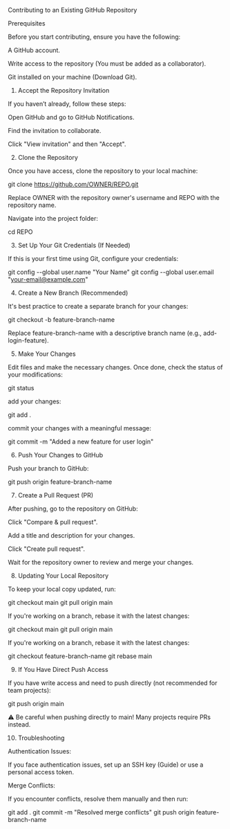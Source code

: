 Contributing to an Existing GitHub Repository

Prerequisites

Before you start contributing, ensure you have the following:

A GitHub account.

Write access to the repository (You must be added as a collaborator).

Git installed on your machine (Download Git).

1. Accept the Repository Invitation

If you haven’t already, follow these steps:

Open GitHub and go to GitHub Notifications.

Find the invitation to collaborate.

Click "View invitation" and then "Accept".

2. Clone the Repository

Once you have access, clone the repository to your local machine:

 git clone https://github.com/OWNER/REPO.git

 Replace OWNER with the repository owner's username and REPO with the repository name.

Navigate into the project folder:

cd REPO

3. Set Up Your Git Credentials (If Needed)

If this is your first time using Git, configure your credentials:

git config --global user.name "Your Name"
git config --global user.email "your-email@example.com"

4. Create a New Branch (Recommended)

It's best practice to create a separate branch for your changes:

git checkout -b feature-branch-name

Replace feature-branch-name with a descriptive branch name (e.g., add-login-feature).

5. Make Your Changes

Edit files and make the necessary changes. Once done, check the status of your modifications:

git status

add your changes:

git add .

commit your changes with a meaningful message:

git commit -m "Added a new feature for user login"

6. Push Your Changes to GitHub

Push your branch to GitHub:

git push origin feature-branch-name

7. Create a Pull Request (PR)

After pushing, go to the repository on GitHub:

Click "Compare & pull request".

Add a title and description for your changes.

Click "Create pull request".

Wait for the repository owner to review and merge your changes.

8. Updating Your Local Repository

To keep your local copy updated, run:

git checkout main
git pull origin main

If you're working on a branch, rebase it with the latest changes:

git checkout main
git pull origin main

If you're working on a branch, rebase it with the latest changes:

git checkout feature-branch-name
git rebase main

9. If You Have Direct Push Access

If you have write access and need to push directly (not recommended for team projects):

git push origin main

⚠️ Be careful when pushing directly to main! Many projects require PRs instead.

10. Troubleshooting

Authentication Issues:

If you face authentication issues, set up an SSH key (Guide) or use a personal access token.

Merge Conflicts:

If you encounter conflicts, resolve them manually and then run:

git add .
git commit -m "Resolved merge conflicts"
git push origin feature-branch-name

